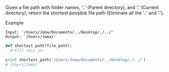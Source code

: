 Given a file path with folder names, '..' (Parent directory), and '.' (Current directory), return the shortest possible file path (Eliminate all the '..' and '.').

Example

```
Input: '/Users/Joma/Documents/../Desktop/./../'
Output: '/Users/Joma/'
```

```py
def shortest_path(file_path):
  # Fill this in.

print shortest_path('/Users/Joma/Documents/../Desktop/./../')
# /Users/Joma/
```